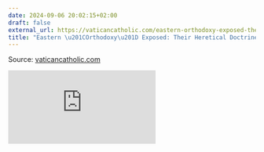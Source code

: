 ```yaml
---
date: 2024-09-06 20:02:15+02:00
draft: false
external_url: https://vaticancatholic.com/eastern-orthodoxy-exposed-their-heretical-doctrine-of-god/
title: "Eastern \u201COrthodoxy\u201D Exposed: Their Heretical Doctrine Of God"
---
```





Source: [vaticancatholic.com](https://vaticancatholic.com/eastern-orthodoxy-exposed-their-heretical-doctrine-of-god/)

<iframe src="https://www.youtube.com/embed/d07mgLoOW8g?rel=0" frameborder="0" allow="accelerometer; autoplay; clipboard-write; encrypted-media; gyroscope; picture-in-picture" allowfullscreen></iframe>

